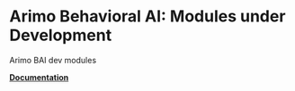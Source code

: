 # Arimo Behavioral AI: Modules under Development

Arimo BAI dev modules

[__Documentation__](http://doc.arimo.com/BAI-dev)
